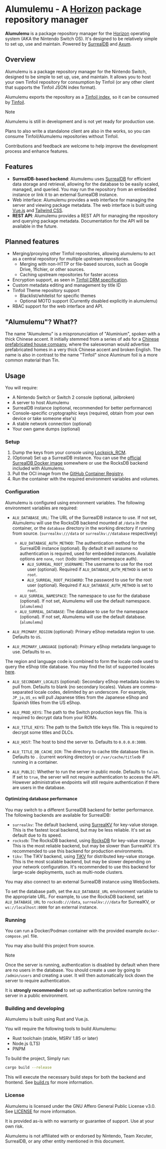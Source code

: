 # Alumulemu - A [Horizon] package repository manager

**Alumulemu** is a package repository manager for the [Horizon] operating system (AKA the Nintendo Switch OS). It's designed to be relatively simple to set up, use and maintain. Powered by [SurrealDB](https://surrealdb.com/) and [Axum](https://github.com/tokio-rs/axum).

## Overview

Alumulemu is a package repository manager for the Nintendo Switch, designed to be simple to set up, use, and maintain. It allows you to host your own Tinfoil repository for consumption by Tinfoil (or any other client that supports the Tinfoil JSON index format).

Alumulemu exports the repository as a [Tinfoil index](https://blawar.github.io/tinfoil/custom_index), so it can be consumed by [Tinfoil](https://tinfoil.io/).

> [!NOTE]
> Alumulemu is still in development and is not yet ready for production use.
>
> Plans to also write a standalone client are also in the works, so you can consume Tinfoil/Alumulemu repositories without Tinfoil.
>
> Contributions and feedback are welcome to help improve the development process and enhance features.

## Features

- **SurrealDB-based backend**: Alumulemu uses [SurrealDB](https://surrealdb.com/) for efficient data storage and retrieval, allowing for the database to be easily scaled, managed, and queried. You may run the repository from an embedded instance or link it to an external SurrealDB instance.
- Web interface: Alumulemu provides a web interface for managing the server and viewing package metadata. The web interface is built using [Vue.js](https://vuejs.org/) and [Tailwind CSS](https://tailwindcss.com/).
- **REST API**: Alumulemu provides a REST API for managing the repository and querying package metadata. Documentation for the API will be available in the future.

## Planned features

- Merging/proxying other Tinfoil repositories, allowing alumulemu to act as a central repository for multiple upstream repositories.
  - Merging with non-HTTP or file-based sources, such as Google Drive, 1fichier, or other sources.
  - Caching upstream repositories for faster access
- Encryption support, as seen in [Tinfoil DRM specification](https://blawar.github.io/tinfoil/drm/).
- Custom metadata editing and management by title ID
- Tinfoil Theme repository support
  - Blacklist/whitelist for specific themes
  - Optional MOTD support (Currently disabled explicitly in alumulemu)
- RBAC support for the web interface and API.

## "Alumulemu"? What??

The name "Alumulemu" is a mispronunciation of "Aluminium", spoken with a thick Chinese accent. It initially stemmed from a series of ads for a [Chinese
prefabricated house company](https://www.etonghouse.com/), where the saleswoman would advertise prefabricated homes in a very thick Chinese accent and broken English. The name is also in contrast to the name "Tinfoil" since Aluminum foil is a more common material than Tin.

[Horizon]: https://en.wikipedia.org/wiki/Nintendo_Switch_system_software

## Usage

You will require:

- A Nintendo Switch or Switch 2 console (optional, jailbroken)
- A server to host Alumulemu
- SurrealDB instance (optional, recommended for better performance)
- Console-specific cryptographic keys (required, obtain from your own device or take someone else's)
- A stable network connection (optional)
- Your own game dumps (optional)

### Setup

1. Dump the keys from your console using [Lockpick_RCM](https://github.com/saneki/Lockpick_RCM).
2. (Optional) Set up a SurrealDB instance. You can use the [official SurrealDB Docker image](https://hub.docker.com/r/surrealdb/surrealdb) somewhere or use the RocksDB backend included with Alumulemu.
3. Pull the OCI image from the [GitHub Container Registry](https://github.com/RyouVC/alumulemu/packages/).
4. Run the container with the required environment variables and volumes.

### Configuration

Alumulemu is configured using environment variables. The following environment variables are required:

- `ALU_DATABASE_URL`: The URL of the SurrealDB instance to use. If not set, Alumulemu will use the RocksDB backend mounted at `/data` in the container, or the `database` directory in the working directory if running from source. (`surrealkv:///data` or `surrealkv://database` respectively)
  - `ALU_DATABASE_AUTH_METHOD`: The authentication method for the SurrealDB instance (optional). By default it will assume no authentication is required, used for embedded instances. Available options are `none`, `root` (todo: implement namespace auth).
    - `ALU_SURREAL_ROOT_USERNAME`: The username to use for the root user (optional). Required if `ALU_DATABASE_AUTH_METHOD` is set to `root`.
    - `ALU_SURREAL_ROOT_PASSWORD`: The password to use for the root user (optional). Required if `ALU_DATABASE_AUTH_METHOD` is set to `root`.
  - `ALU_SURREAL_NAMESPACE`: The namespace to use for the database (optional). If not set, Alumulemu will use the default namespace. (`alumulemu`)
  - `ALU_SURREAL_DATABASE`: The database to use for the namespace (optional). If not set, Alumulemu will use the default database. (`alumulemu`)

- `ALU_PRIMARY_REGION` (optional): Primary eShop metadata region to use. Defaults to `US`.
- `ALU_PRIMARY_LANGUAGE` (optional): Primary eShop metadata language to use. Defaults to `en`.

The region and language code is combined to form the locale code used to query the eShop title database. You may find the list of supported locales [here](https://github.com/blawar/titledb/blob/master/languages.json).

- `ALU_SECONDARY_LOCALES` (optional): Secondary eShop metadata locales to pull from. Defaults to blank (no secondary locales). Values are comma-separated locale codes, delimited by an underscore. For example, `JP_ja,US_es` will pull Japanese titles from the Japanese eShop and Spanish titles from the US eShop.

- `ALU_PROD_KEYS`: The path to the Switch production keys file. This is required to decrypt data from your ROMs.
- `ALU_TITLE_KEYS`: The path to the Switch title keys file. This is required to decrypt some titles and DLCs.

- `ALU_HOST`: The host to bind the server to. Defaults to `0.0.0.0:3000`.
- `ALU_TITLE_DB_CACHE_DIR`: The directory to cache title database files in. Defaults to `.` (current working directory) or `/var/cache/titledb` if running in a container.
- `ALU_PUBLIC`: Whether to run the server in public mode. Defaults to `false`. If set to `true`, the server will not require authentication to access the API. However administrative endpoints will still require authentication if there are users in the database.

#### Optimizing database performance

You may switch to a different SurrealDB backend for better performance. The following backends are available for SurrealDB:

- `surrealkv`: The default backend, using [SurrealKV](https://surrealdb.com/docs/surrealkv) for key-value storage. This is the fastest local backend, but may be less reliable. It's set as default due to its speed.
- `rocksdb`: The RocksDB backend, using [RocksDB](https://rocksdb.org/) for key-value storage. This is the most reliable backend, but may be slower than SurrealKV. It's recommended to use this backend for production environments.
- `tikv`: The TiKV backend, using [TiKV](https://tikv.org/) for distributed key-value storage. This is the most scalable backend, but may be slower depending on your network configuration. It's recommended to use this backend for large-scale deployments, such as multi-node clusters.

You may also connect to an external SurrealDB instance using WebSockets.

To set the database path, set the `ALU_DATABASE_URL` environment variable to the appropriate URL. For example, to use the RocksDB backend, set `ALU_DATABASE_URL` to `rocksdb:///data`, `surrealkv:///data` for SurrealKV, or `ws://localhost:8000` for an external instance.

### Running

You can run a Docker/Podman container with the provided example `docker-compose.yml` file.

You may also build this project from source.

> [!NOTE]
> Once the server is running, authentication is disabled by default when there are no users in the database. You should create a user by going to `/admin/users` and creating a user. It will then automatically lock down the server to require authentication.
>
> It is **strongly recommended** to set up authentication before running the server in a public environment.

### Building and developing

Alumulemu is built using Rust and Vue.js.

You will require the following tools to build Alumulemu:

- Rust toolchain (stable, MSRV 1.85 or later)
- Node.js (LTS)
- PNPM

To build the project, Simply run:

```sh
cargo build --release
```

This will execute the necessary build steps for both the backend and frontend. See [build.rs](build.rs) for more information.

### License

Alumulemu is licensed under the GNU Affero General Public License v3.0. See [LICENSE](LICENSE) for more information.

It is provided as-is with no warranty or guarantee of support. Use at your own risk.

Alumulemu is not affiliated with or endorsed by Nintendo, Team Xecuter, SurrealDB, or any other entity mentioned in this document.
